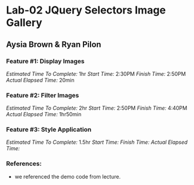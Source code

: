 # Lab-02 JQuery Selectors Image Gallery
## Aysia Brown & Ryan Pilon

### Feature #1: Display Images
*Estimated Time To Complete:* 1hr
*Start Time:* 2:30PM
*Finish Time:* 2:50PM
*Actual Elapsed Time:* 20min

### Feature #2: Filter Images
*Estimated Time To Complete:* 2hr
*Start Time:* 2:50PM
*Finish Time:* 4:40PM
*Actual Elapsed Time:* 1hr50min

### Feature #3: Style Application
*Estimated Time To Complete:* 1.5hr
*Start Time:*
*Finish Time:*
*Actual Elapsed Time:*


### References:
- we referenced the demo code from lecture. 